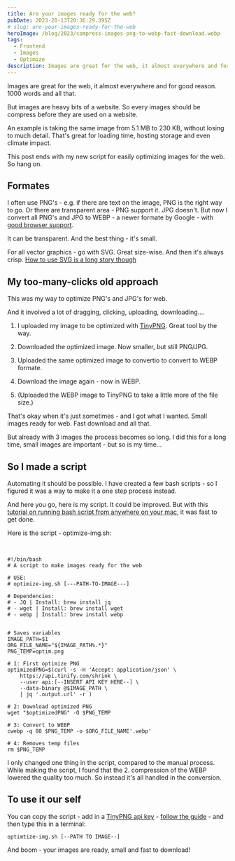 ```yaml
---
title: Are your images ready for the web?
pubDate: 2023-20-13T20:36:29.395Z
# slug: are-your-images-ready-for-the-web
heroImage: /blog/2023/compress-images-png-to-webp-fast-download.webp
tags:
  - Frontend
  - Images
  - Optimize
description: Images are great for the web, it almost everywhere and for good reason. 1000 words and all that.
---
```


Images are great for the web, it almost everywhere and for good reason. 1000 words and all that.

But images are heavy bits of a website. So every images should be compress before they are used on a website.

An example is taking the same image from 5.1 MB to 230 KB, without losing to much detail. That's great for loading time, hosting storage and even climate impact.

This post ends with my new script for easily optimizing images for the web. So hang on.

## Formates

I often use PNG's - e.g. if there are text on the image, PNG is the right way to go. Or there are transparent area - PNG support it. JPG doesn't. But now I convert all PNG's and JPG to WEBP - a newer formate by Google - with <a href="https://caniuse.com/?search=webp" target="_blank" rel="noopener noreferrer">good browser support</a>.

It can be transparent. And the best thing - it's small.

For all vector graphics - go with SVG. Great size-wise. And then it's always crisp. <a href="https://www.freecodecamp.org/news/use-svg-images-in-css-html" target="_blank" rel="noopener noreferrer">How to use SVG is a long story though</a>

## My too-many-clicks old approach

This was my way to optimize PNG's and JPG's for web.

And it involved a lot of dragging, clicking, uploading, downloading....

1. I uploaded my image to be optimized with <a href="https://tinypng.com" target="_blank" rel="noopener noreferrer">TinyPNG</a>. Great tool by the way.

2. Downloaded the optimized image. Now smaller, but still PNG/JPG.

3. Uploaded the same optimized image to convertio to convert to WEBP formate.

4. Download the image again - now in WEBP.

5. (Uploaded the WEBP image to TinyPNG to take a little more of the file size.)

That's okay when it's just sometimes - and I got what I wanted. Small images ready for web. Fast download and all that.

But already with 3 images the process becomes so long. I did this for a long time, small images are important - but so is my time...

## So I made a script

Automating it should be possible. I have created a few bash scripts - so I figured it was a way to make it a one step process instead.

And here you go, here is my script. It could be improved. But with this <a href="https://www.simplykyra.com/how-to-run-a-bash-script-from-anywhere-on-your-apple-computer/" target="_blank" rel="noopener noreferrer">tutorial on running bash script from anywhere on your mac</a>, it was fast to get done.

Here is the script - optimize-img.sh:

<br/>

```
#!/bin/bash
# A script to make images ready for the web

# USE:
# optimize-img.sh [---PATH-TO-IMAGE---]

# Dependencies:
# - JQ | Install: brew install jq
# - wget | Install: brew install wget
# - webp | Install: brew install webp


# Saves variables
IMAGE_PATH=$1
ORG_FILE_NAME="${IMAGE_PATH%.*}"
PNG_TEMP=optim.png

# 1: First optimize PNG
optimizedPNG=$(curl -s -H 'Accept: application/json' \
    https://api.tinify.com/shrink \
    --user api:[--INSERT API KEY HERE--] \
    --data-binary @$IMAGE_PATH \
    | jq '.output.url' -r )

# 2: Download optimized PNG
wget "$optimizedPNG" -O $PNG_TEMP

# 3: Convert to WEBP
cwebp -q 80 $PNG_TEMP -o $ORG_FILE_NAME'.webp'

# 4: Removes temp files
rm $PNG_TEMP
```

I only changed one thing in the script, compared to the manual process. While making the script, I found that the 2. compression of the WEBP lowered the quality too much. So instead it's all handled in the conversion.

## To use it our self

You can copy the script - add in a <a href="https://tinypng.com/developers" target="_blank" rel="noopener noreferrer">TinyPNG api key</a> - <a href="https://www.simplykyra.com/how-to-run-a-bash-script-from-anywhere-on-your-apple-computer/" target="_blank" rel="noopener noreferrer">follow the guide</a> - and then type this in a terminal:

`optimtize-img.sh [--PATH TO IMAGE--]`

And boom - your images are ready, small and fast to download!
